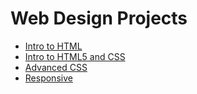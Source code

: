 # Web Design Projects

<ul>
<li><a href="HTML_noob/index.html" target="_blank">Intro to HTML </a></li>
<li><a href="HTML5_CSS_noob/index.html" target="_blank">Intro to HTML5 and CSS </a></li>
<li><a href="HTML5_advCSS_noob/index.html" target="_blank">Advanced CSS</a></li>
<li><a href="/HTML5_ responsive_noob/index.html" target="_blank">Responsive</a></li>
</ul>